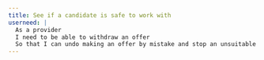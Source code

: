 ```yaml
---
title: See if a candidate is safe to work with
userneed: |
  As a provider
  I need to be able to withdraw an offer
  So that I can undo making an offer by mistake and stop an unsuitable candidate from progressing
---
```

